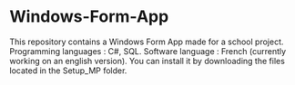 # Windows-Form-App
This repository contains a Windows Form App made for a school project. 
Programming languages : C#, SQL.
Software language : French (currently working on an english version). 
You can install it by downloading the files located in the Setup_MP folder. 
